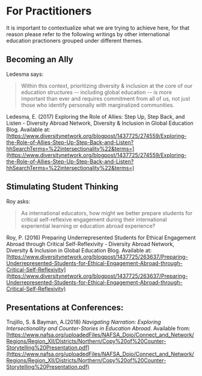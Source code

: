 # For Practitioners

It is important to contextualize what we are trying to achieve here, for that reason please refer to the following writings by other international education practioners grouped under different themes.

## Becoming an Ally

Ledesma says:
>  Within this context, prioritizing diversity & inclusion at the core of our education structures -- including global education -- is more important than ever and requires commitment from all of us, not just those who identify personally with marginalized communities.

Ledesma, E. (2017) Exploring the Role of Allies: Step Up, Step Back, and Listen - Diversity Abroad Network, Diversity & Inclusion in Global Education Blog. Available at: [https://www.diversitynetwork.org/blogpost/1437725/274559/Exploring-the-Role-of-Allies-Step-Up-Step-Back-and-Listen?hhSearchTerms=%22intersectionality%22&terms=](https://www.diversitynetwork.org/blogpost/1437725/274559/Exploring-the-Role-of-Allies-Step-Up-Step-Back-and-Listen?hhSearchTerms=%22intersectionality%22&terms=) 

## Stimulating Student Thinking

Roy asks:
> As international educators, how might we better prepare students for critical self-reflexive engagement during their international experiential learning or education abroad experience? 

Roy, P. (2016) Preparing Underrepresented Students for Ethical Engagement Abroad  through Critical Self-Reflexivity - Diversity Abroad Network, Diversity & Inclusion in Global Education Blog. Available at: [https://www.diversitynetwork.org/blogpost/1437725/263637/Preparing-Underrepresented-Students-for-Ethical-Engagement-Abroad-through-Critical-Self-Reflexivity](https://www.diversitynetwork.org/blogpost/1437725/263637/Preparing-Underrepresented-Students-for-Ethical-Engagement-Abroad-through-Critical-Self-Reflexivity) 

## Presentations at Conferences:

Trujillo, S. & Bayman, A.(2018) *Navigating Narration: Exploring Intersectionality and Counter-Stories in Education Abroad*. Available from: [https://www.nafsa.org/uploadedFiles/NAFSA_Dojo/Connect_and_Network/Regions/Region_XII/Districts/Northern/Copy%20of%20Counter-Storytelling%20Presentation.pdf](https://www.nafsa.org/uploadedFiles/NAFSA_Dojo/Connect_and_Network/Regions/Region_XII/Districts/Northern/Copy%20of%20Counter-Storytelling%20Presentation.pdf) 



